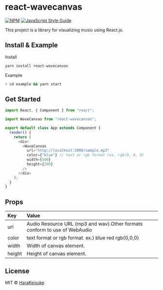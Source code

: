 # react-wavecanvas

>

[![NPM](https://img.shields.io/npm/v/react-wavecanvas.svg)](https://www.npmjs.com/package/react-wavecanvas) [![JavaScript Style Guide](https://img.shields.io/badge/code_style-standard-brightgreen.svg)](https://standardjs.com)

This project is a library for visualizing music using React.js.

## Install & Example

Install

```bash
yarn install react-wavecanvas
```

Example

```bash
> cd example && yarn start
```

## Get Started

```js
import React, { Component } from "react";

import WaveCanvas from "react-wavecanvas";

export default class App extends Component {
  render() {
    return (
      <div>
        <WaveCanvas
          url="http://localhost:3000/sample.mp3"
          color={"blue"} // text or rgb format (ex. rgb(0, 0, 0)
          width={500}
          height={200}
        />
      </div>
    );
  }
}
```

## Props
|Key|Value|
|:---|:---|
|url|Audio Resource URL (mp3 and wav).Other formats conform to use of WebAudio|
|color|text format or rgb format. ex.) blue red rgb(0,0,0)|
|width|Width of canvas element.|
|height|Height of canvas element.|


## License

MIT © [HaraKeisuke](https://github.com/HaraKeisuke)
